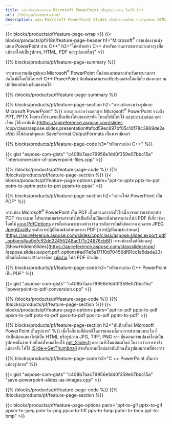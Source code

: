 ```yaml
---
title: การแปลงงานนำเสนอ Microsoft PowerPoint เป็นรูปแบบต่างๆ โดยใช้ C++
url: /th/cpp/conversion/
description: แปลง Microsoft PowerPoint Slides เป็นไฟล์หลายไฟล์ รวมถึงรูปแบบ HTML, PDF และรูปภาพภายในแอปพลิเคชันที่ใช้ C++
---
```


{{< blocks/products/pf/feature-page-wrap >}}
{{< blocks/products/pf/i18n/feature-page-header h1="Microsoft<sup>®</sup> การแปลงงานนำเสนอ PowerPoint ผ่าน C++" h2="โค้ดตัวอย่าง C++ สำหรับสถานการณ์การแปลงต่างๆ เพื่อแปลงสไลด์เป็นรูปภาพ, HTML, PDF และรูปแบบอื่นๆ" >}}

{{% blocks/products/pf/feature-page-summary %}}

กระบวนการแปลงรูปแบบ Microsoft<sup>®</sup> PowerPoint นั้นง่ายและสะดวกสำหรับกระบวนการอัตโนมัติโดยใช้ไลบรารี C++ PowerPoint นักพัฒนาสามารถปรับปรุงซอร์สโค้ดที่เกี่ยวข้องและรวมเข้ากับแอปพลิเคชันของตนได้ 

{{% /blocks/products/pf/feature-page-summary  %}}

{{% blocks/products/pf/feature-page-section  h2="การแปลงระหว่างรูปแบบ Microsoft PowerPoint" %}}
การแปลงระหว่างเอกสาร Microsoft<sup>®</sup> PowerPoint รวมถึง PPT, PPTX โดยทางโปรแกรมเป็นเพียงโค้ดสองบรรทัด โหลดไฟล์โดยใช้ [คลาสการนำเสนอ](https://apireference.aspose.com/slides/cpp/class/aspose.slides.presentation) และเรียก [วิธีการบันทึก](https://apireference.aspose.com/slides /cpp/class/aspose.slides.presentation#afcd59ec697bf05c10f78c3869de2ec9e) มีไฟล์เอาต์พุตและ SaveFormat.OutputFormats เป็นพารามิเตอร์

{{% blocks/products/pf/feature-page-code h3="รหัสการแปลง C++" %}}

{{< gist "aspose-com-gists" "c408b7aac79956e1dd0f359e07bbc15a" "interconversion-of-powerpoint-files.cpp" >}}


{{% /blocks/products/pf/feature-page-code  %}}
{{% /blocks/products/pf/feature-page-section %}}
{{< blocks/products/pf/feature-page-options pairs="ppt-to-pptx pptx-to-ppt potm-to-pptm potx-to-pot ppsm-to-ppsx" >}}


{{% blocks/products/pf/feature-page-section  h2="แปลงไฟล์ PowerPoint เป็น PDF" %}}

การแปลง Microsoft<sup>®</sup> PowerPoint เป็น PDF เป็นสถานการณ์ทั่วไปเนื่องจากการแชร์เอกสาร PDF จำนวนมาก โปรแกรมเมอร์สามารถทำให้เป็นอัตโนมัติและตั้งค่าการแปลงไฟล์ PDF ที่เกี่ยวข้องโดยใช้ [คลาส PdfOptions](https://apireference.aspose.com/slides/cpp/class/aspose.slides.export.pdf_options) การตั้งค่าเฉพาะบางอย่าง เช่น ระดับการบีบอัดข้อความ คุณภาพ JPEG [JpegQuality](https://apireference.aspose.com/slides/cpp/class/aspose.slides.export.pdf_options#a6bbf3bd303430757aa85ac9e3d184861) ระดับการปฏิบัติตามข้อกำหนดของ PDF [การปฏิบัติตามข้อกำหนด] (https://apireference.aspose.com/slides/cpp/class/aspose.slides.export.pdf_options#aa9dfc92dd22455248ac171c24876cb8f) การแปลงสไลด์ที่ซ่อนอยู่ [ShowHiddenSlides](https://apireference.aspose.com/classslides/cpp/ /aspose.slides.export.pdf_options#ad11e5a17110d70456df91cc1a5dade23) สไลด์ที่เลือกและสร้างการล็อก [รหัสผ่าน](https://apireference.aspose.com/slides/cpp/class/aspose.slides.export.pdf_options#ab4195306dbba7) ไฟล์ PDF ป้องกัน .

{{% blocks/products/pf/feature-page-code h3="รหัสการแปลง C++ PowerPoint เป็น PDF" %}}

{{< gist "aspose-com-gists" "c408b7aac79956e1dd0f359e07bbc15a" "powerpoint-to-pdf-conversion.cpp" >}}

{{% /blocks/products/pf/feature-page-code  %}}
{{% /blocks/products/pf/feature-page-section %}}
{{< blocks/products/pf/feature-page-options pairs="ppt-to-pdf pptx-to-pdf ppsm-to-pdf potx-to-pdf ppsx-to-pdf pps-to-pdf pptm-to-pdf" >}}


{{% blocks/products/pf/feature-page-section  h2="บันทึกสไลด์ Microsoft PowerPoint เป็นรูปภาพ" %}}
เมื่อใดก็ตามที่มีกรณีในการแสดงเนื้อหาการนำเสนอบนเว็บ ก็จำเป็นต้องแสดงไฟล์เป็น HTML หรือรูปภาพ JPG, TIFF, PNG ฯลฯ ขั้นตอนการแปลงสไลด์เป็นรูปภาพนั้นง่าย รับสไลด์ทั้งหมดโดยใช้ [get_Slides()](https://apireference.aspose.com/slides/cpp/class/aspose.slides.presentation#a9981b38f5a01d9fa5482f05b0a75974c) และวนซ้ำในแต่ละสไลด์ ในระหว่างการทำซ้ำแต่ละครั้ง ให้ใช้ [ISlide->GetThumbnail](https://apireference.aspose.com/slides/cpp/class/aspose.slides.i_slide#a7bd377d403ff886232df21351c1fe783) สำหรับภาพสไลด์แล้วบันทึกลงในรูปแบบภาพที่ต้องการ 

{{% blocks/products/pf/feature-page-code h3="C ++ PowerPoint เป็นการแปลงรูปภาพ" %}}

{{< gist "aspose-com-gists" "c408b7aac79956e1dd0f359e07bbc15a" "save-powerpoint-slides-as-images.cpp" >}}

{{% /blocks/products/pf/feature-page-code %}}
{{% /blocks/products/pf/feature-page-section %}}

{{< blocks/products/pf/feature-page-options pairs="ppt-to-gif pptx-to-gif ppsm-to-jpeg potx-to-png ppsx-to-tiff pps-to-bmp pptm-to-bmp ppt-to-bmp" >}}